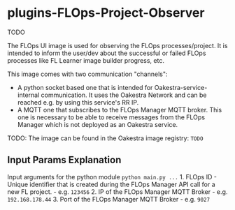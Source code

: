 # plugins-FLOps-Project-Observer
TODO 

The FLOps UI image is used for observing the FLOps processes/project.
It is intended to inform the user/dev about the successful or failed FLOps processes like FL Learner image builder progress, etc.

This image comes with two communication "channels":
- A python socket based one that is intended for Oakestra-service-internal communication. It uses the Oakestra Network and can be reached e.g. by using this service's RR IP.
- A MQTT one that subscribes to the FLOps Manager MQTT broker. This one is necessary to be able to receive messages from the FLOps Manager which is not deployed as an Oakestra service.

TODO: The image can be found in the Oakestra image registry: `TODO`

## Input Params Explanation
Input arguments for the python module ```python main.py ...```
    1. FLOps ID - Unique identifier that is created during the FLOps Manager API call for a new FL project.
        - e.g. `123456`
    2. IP of the FLOps Manager MQTT Broker
        - e.g. `192.168.178.44`
    3. Port of the FLOps Manager MQTT Broker
        - e.g. `9027`
